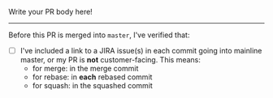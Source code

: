 Write your PR body here!

---

Before this PR is merged into `master`, I've verified that:

  - [ ] I've included a link to a JIRA issue(s) in each commit going into mainline master, or my PR is **not** customer-facing.  This means:
    - for merge: in the merge commit
    - for rebase: in **each** rebased commit
    - for squash: in the squashed commit

